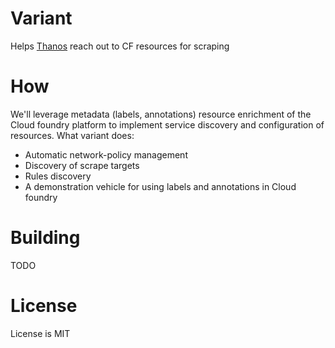 # Variant
Helps [Thanos](https://github.com/philips-labs/terraform-cloudfoundry-thanos) reach out to CF resources for scraping

# How
We'll leverage metadata (labels, annotations) resource enrichment of the Cloud foundry platform to implement 
service discovery and configuration of resources. What variant does:
- Automatic network-policy management
- Discovery of scrape targets
- Rules discovery
- A demonstration vehicle for using labels and annotations in Cloud foundry

# Building
TODO

# License
License is MIT
